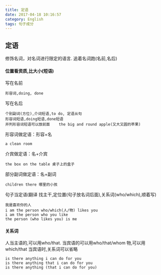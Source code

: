 ```yaml
---
title: 定语
date: 2017-04-18 10:16:57
category: English
tags: 句子成分
---
```

定语
---
修饰名词，对名词进行限定的语言. 追着名词跑(名前,名后)
#### 位置看资质,比大小(短语)
写在名前
	
	形容词,doing, done
写在名后
	
	个别副词(方位),介词短语,to do, 定语从句
	形容词短语,doing短语,done短语
	并列形容词短语可以放前面	the big and round apple(又大又圆的苹果)

形容词做定语：形容+名
	
	a clean room
介宾做定语：名+介宾
	
	the box on the table 桌子上的盒子
部分副词做定语：名+副词
	
	children there 哪里的小孩

句子当定语(翻译 找主干,定位置(句子放名词后面),关系词(who/which),顺着写)
	
	我是喜欢你的人
	i am the person who/which(人/物) likes you
	i am the person who you like
	the person (who likes you) is me

#### 关系词
人当主语的,可以用who/that. 当宾语的可以用who/that/whom
物,可以用which/that
当宾语时,关系词可以省略
	
	is there anything i can do for you
	is there anything that i can do for you
	is there anything (that i can do for you)
